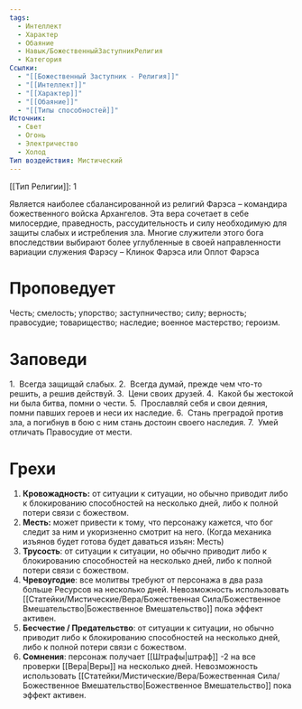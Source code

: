 ```yaml
---
tags:
  - Интеллект
  - Характер
  - Обаяние
  - Навык/БожественныйЗаступникРелигия
  - Категория
Ссылки:
  - "[[Божественный Заступник - Религия]]"
  - "[[Интеллект]]"
  - "[[Характер]]"
  - "[[Обаяние]]"
  - "[[Типы способностей]]"
Источник:
  - Свет
  - Огонь
  - Электричество
  - Холод
Тип воздействия: Мистический
---
```

[[Тип Религии]]: 1

Является наиболее сбалансированной из религий Фарэса – командира божественного войска Архангелов. Эта вера сочетает в себе милосердие, праведность, рассудительность и силу необходимую для защиты слабых и истребления зла. Многие служители этого бога впоследствии выбирают более углубленные в своей направленности вариации служения Фарэсу – Клинок Фарэса или Оплот Фарэса

# Проповедует

Честь; смелость; упорство; заступничество; силу; верность; правосудие; товарищество; наследие; военное мастерство; героизм.

# Заповеди

1.  Всегда защищай слабых.
2.  Всегда думай, прежде чем что-то решить, а решив действуй.
3.  Цени своих друзей.
4.  Какой бы жестокой ни была битва, помни о чести.
5.  Прославляй себя и свои деяния, помни павших героев и неси их наследие.
6.  Стань преградой против зла, а погибнув в бою с ним стань достоин своего наследия.
7.  Умей отличать Правосудие от мести.

# Грехи

1. **Кровожадность:** от ситуации к ситуации, но обычно приводит либо к блокированию способностей на несколько дней, либо к полной потери связи с божеством.
2. **Месть:** может привести к тому, что персонажу кажется, что бог следит за ним и укоризненно смотрит на него. (Когда механика изъянов будет готова будет даваться изъян: Месть)
3. **Трусость**: от ситуации к ситуации, но обычно приводит либо к блокированию способностей на несколько дней, либо к полной потери связи с божеством.
4. **Чревоугодие**: все молитвы требуют от персонажа в два раза больше Ресурсов на несколько дней. Невозможность использовать [[Статейки/Мистические/Вера/Божественная Сила/Божественное Вмешательство|Божественное Вмешательство]] пока эффект активен. 
5. **Бесчестие / Предательство**: от ситуации к ситуации, но обычно приводит либо к блокированию способностей на несколько дней, либо к полной потери связи с божеством.
6. **Сомнения**: персонаж получает [[Штрафы|штраф]] -2 на все проверки [[Вера|Веры]] на несколько дней. Невозможность использовать [[Статейки/Мистические/Вера/Божественная Сила/Божественное Вмешательство|Божественное Вмешательство]] пока эффект активен. 
